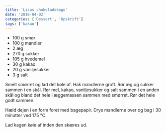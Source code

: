 ```yaml
---
title: 'Lisas chokoladekage'
date: '2016-04-02'
categories: ['Dessert', 'Opskrift']
tags: ['kakao']
---
```


* 100 g smør
* 100 g mandler
* 2 æg
* 270 g sukker
* 105 g hvedemel
* 30 g kakao
* 20 g vaniljesukker
* 3 g salt

Smelt smørret og lad det køle af. Hak mandlerne groft. Rør æg og sukker sammen i en skål. Rør mel, kakao, vaniljesukker
og salt sammen i en anden skål og bland det hele i æggemassen sammen med smørret. Rør det hele godt sammen.

Hæld dejen i en form foret med bagepapir. Drys mandlerne over og bag i 30 minutter ved 175 °C.

Lad kagen køle af inden den skæres ud.
